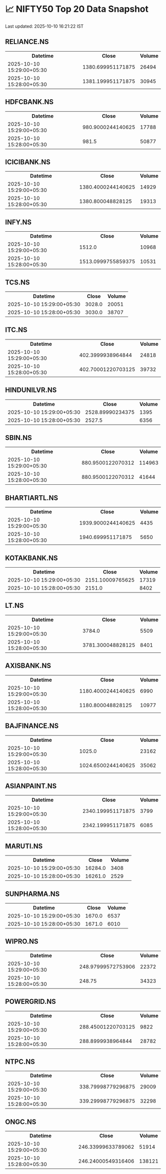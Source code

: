 # 📈 NIFTY50 Top 20 Data Snapshot

Last updated: 2025-10-10 16:21:22 IST

## RELIANCE.NS

<table>
  <tr><th>Datetime</th><th>Close</th><th>Volume</th></tr>
  <tr><td>2025-10-10 15:29:00+05:30</td><td>1380.699951171875</td><td>26494</td></tr>
  <tr><td>2025-10-10 15:28:00+05:30</td><td>1381.199951171875</td><td>30945</td></tr>
</table>

## HDFCBANK.NS

<table>
  <tr><th>Datetime</th><th>Close</th><th>Volume</th></tr>
  <tr><td>2025-10-10 15:29:00+05:30</td><td>980.9000244140625</td><td>17788</td></tr>
  <tr><td>2025-10-10 15:28:00+05:30</td><td>981.5</td><td>50877</td></tr>
</table>

## ICICIBANK.NS

<table>
  <tr><th>Datetime</th><th>Close</th><th>Volume</th></tr>
  <tr><td>2025-10-10 15:29:00+05:30</td><td>1380.4000244140625</td><td>14929</td></tr>
  <tr><td>2025-10-10 15:28:00+05:30</td><td>1380.800048828125</td><td>19313</td></tr>
</table>

## INFY.NS

<table>
  <tr><th>Datetime</th><th>Close</th><th>Volume</th></tr>
  <tr><td>2025-10-10 15:29:00+05:30</td><td>1512.0</td><td>10968</td></tr>
  <tr><td>2025-10-10 15:28:00+05:30</td><td>1513.0999755859375</td><td>10531</td></tr>
</table>

## TCS.NS

<table>
  <tr><th>Datetime</th><th>Close</th><th>Volume</th></tr>
  <tr><td>2025-10-10 15:29:00+05:30</td><td>3028.0</td><td>20051</td></tr>
  <tr><td>2025-10-10 15:28:00+05:30</td><td>3030.0</td><td>38707</td></tr>
</table>

## ITC.NS

<table>
  <tr><th>Datetime</th><th>Close</th><th>Volume</th></tr>
  <tr><td>2025-10-10 15:29:00+05:30</td><td>402.3999938964844</td><td>24818</td></tr>
  <tr><td>2025-10-10 15:28:00+05:30</td><td>402.70001220703125</td><td>39732</td></tr>
</table>

## HINDUNILVR.NS

<table>
  <tr><th>Datetime</th><th>Close</th><th>Volume</th></tr>
  <tr><td>2025-10-10 15:29:00+05:30</td><td>2528.89990234375</td><td>1395</td></tr>
  <tr><td>2025-10-10 15:28:00+05:30</td><td>2527.5</td><td>6356</td></tr>
</table>

## SBIN.NS

<table>
  <tr><th>Datetime</th><th>Close</th><th>Volume</th></tr>
  <tr><td>2025-10-10 15:29:00+05:30</td><td>880.9500122070312</td><td>114963</td></tr>
  <tr><td>2025-10-10 15:28:00+05:30</td><td>880.9500122070312</td><td>41644</td></tr>
</table>

## BHARTIARTL.NS

<table>
  <tr><th>Datetime</th><th>Close</th><th>Volume</th></tr>
  <tr><td>2025-10-10 15:29:00+05:30</td><td>1939.9000244140625</td><td>4435</td></tr>
  <tr><td>2025-10-10 15:28:00+05:30</td><td>1940.699951171875</td><td>5650</td></tr>
</table>

## KOTAKBANK.NS

<table>
  <tr><th>Datetime</th><th>Close</th><th>Volume</th></tr>
  <tr><td>2025-10-10 15:29:00+05:30</td><td>2151.10009765625</td><td>17319</td></tr>
  <tr><td>2025-10-10 15:28:00+05:30</td><td>2151.0</td><td>8402</td></tr>
</table>

## LT.NS

<table>
  <tr><th>Datetime</th><th>Close</th><th>Volume</th></tr>
  <tr><td>2025-10-10 15:29:00+05:30</td><td>3784.0</td><td>5509</td></tr>
  <tr><td>2025-10-10 15:28:00+05:30</td><td>3781.300048828125</td><td>8401</td></tr>
</table>

## AXISBANK.NS

<table>
  <tr><th>Datetime</th><th>Close</th><th>Volume</th></tr>
  <tr><td>2025-10-10 15:29:00+05:30</td><td>1180.4000244140625</td><td>6990</td></tr>
  <tr><td>2025-10-10 15:28:00+05:30</td><td>1180.800048828125</td><td>10977</td></tr>
</table>

## BAJFINANCE.NS

<table>
  <tr><th>Datetime</th><th>Close</th><th>Volume</th></tr>
  <tr><td>2025-10-10 15:29:00+05:30</td><td>1025.0</td><td>23162</td></tr>
  <tr><td>2025-10-10 15:28:00+05:30</td><td>1024.6500244140625</td><td>35062</td></tr>
</table>

## ASIANPAINT.NS

<table>
  <tr><th>Datetime</th><th>Close</th><th>Volume</th></tr>
  <tr><td>2025-10-10 15:29:00+05:30</td><td>2340.199951171875</td><td>3799</td></tr>
  <tr><td>2025-10-10 15:28:00+05:30</td><td>2342.199951171875</td><td>6085</td></tr>
</table>

## MARUTI.NS

<table>
  <tr><th>Datetime</th><th>Close</th><th>Volume</th></tr>
  <tr><td>2025-10-10 15:29:00+05:30</td><td>16284.0</td><td>3408</td></tr>
  <tr><td>2025-10-10 15:28:00+05:30</td><td>16261.0</td><td>2529</td></tr>
</table>

## SUNPHARMA.NS

<table>
  <tr><th>Datetime</th><th>Close</th><th>Volume</th></tr>
  <tr><td>2025-10-10 15:29:00+05:30</td><td>1670.0</td><td>6537</td></tr>
  <tr><td>2025-10-10 15:28:00+05:30</td><td>1671.0</td><td>6010</td></tr>
</table>

## WIPRO.NS

<table>
  <tr><th>Datetime</th><th>Close</th><th>Volume</th></tr>
  <tr><td>2025-10-10 15:29:00+05:30</td><td>248.97999572753906</td><td>22372</td></tr>
  <tr><td>2025-10-10 15:28:00+05:30</td><td>248.75</td><td>34323</td></tr>
</table>

## POWERGRID.NS

<table>
  <tr><th>Datetime</th><th>Close</th><th>Volume</th></tr>
  <tr><td>2025-10-10 15:29:00+05:30</td><td>288.45001220703125</td><td>9822</td></tr>
  <tr><td>2025-10-10 15:28:00+05:30</td><td>288.8999938964844</td><td>28782</td></tr>
</table>

## NTPC.NS

<table>
  <tr><th>Datetime</th><th>Close</th><th>Volume</th></tr>
  <tr><td>2025-10-10 15:29:00+05:30</td><td>338.79998779296875</td><td>29009</td></tr>
  <tr><td>2025-10-10 15:28:00+05:30</td><td>339.29998779296875</td><td>32298</td></tr>
</table>

## ONGC.NS

<table>
  <tr><th>Datetime</th><th>Close</th><th>Volume</th></tr>
  <tr><td>2025-10-10 15:29:00+05:30</td><td>246.33999633789062</td><td>51914</td></tr>
  <tr><td>2025-10-10 15:28:00+05:30</td><td>246.24000549316406</td><td>138121</td></tr>
</table>

